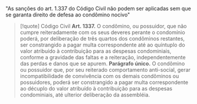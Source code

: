 "As sanções do art. 1.337 do Código Civil não podem ser aplicadas sem que se garanta direito de defesa ao condômino nocivo"

>[!quote] Código Civil
>**Art. 1337.** O condômino, ou possuidor, que não cumpre reiteradamente com os seus deveres perante o condomínio poderá, por deliberação de três quartos dos condôminos restantes, ser constrangido a pagar multa correspondente até ao quíntuplo do valor atribuído à contribuição para as despesas condominiais, conforme a gravidade das faltas e a reiteração, independentemente das perdas e danos que se apurem.
>**Parágrafo único.** O condômino ou possuidor que, por seu reiterado comportamento anti-social, gerar incompatibilidade de convivência com os demais condôminos ou possuidores, poderá ser constrangido a pagar multa correspondente ao décuplo do valor atribuído à contribuição para as despesas condominiais, até ulterior deliberação da assembléia.

